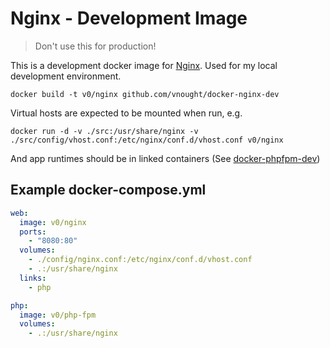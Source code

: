 # Nginx - Development Image

> Don't use this for production!

This is a development docker image for [Nginx](https://www.nginx.com/). Used for my
local development environment.

`docker build -t v0/nginx github.com/vnought/docker-nginx-dev`

Virtual hosts are expected to be mounted when run, e.g.

`docker run -d -v ./src:/usr/share/nginx -v
./src/config/vhost.conf:/etc/nginx/conf.d/vhost.conf v0/nginx`

And app runtimes should be in linked containers (See
[docker-phpfpm-dev](https://github.com/hlissner/docker-phpfpm-dev))

## Example docker-compose.yml

```yaml
web:
  image: v0/nginx
  ports:
    - "8080:80"
  volumes:
    - ./config/nginx.conf:/etc/nginx/conf.d/vhost.conf
    - .:/usr/share/nginx
  links:
    - php

php:
  image: v0/php-fpm
  volumes:
    - .:/usr/share/nginx
```
